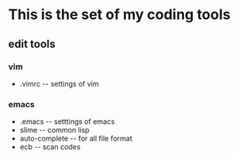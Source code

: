 # This is the set of my coding tools 


## edit tools 
### vim
- .vimrc  -- settings of vim

### emacs
- .emacs -- setttings of  emacs 
- slime -- common lisp
- auto-complete -- for all file format
- ecb   -- scan codes


